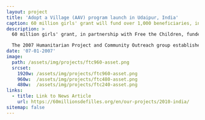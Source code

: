 ```yaml
---
layout: project
title: 'Adopt a Village (AAV) program launch in Udaipur, India'
caption: 60 million girls' grant will fund over 1,000 beneficiaries, including 250 children of whom 50-70% will be girls. Project activities include funding for education and water access, sanitization, and hygiene (WASH). 
description: >
  60 million girls' grant, in partnership with Free the Children, funded the launch of the Adopt a Village (AAV) program in a new community in Udaipur over the first two years of a 5-year implementation plan. Free The Children (FTC) beneficiaries in Udaipur, India, are comprised of such groups, namely Adivasis, Dalits and OBC. In India, approximately 41% of children not attending school are ST, SC and OBC peoples.

  The 2007 Humanitarian Project and Community Outreach group established a cooperative relationship with local government officials in Udaipur, India and established the locations for the permanent outreach centre and program office. 
date: '07-01-2007'
image: 
  path: /assets/img/projects/ftc960-asset.png
  srcset: 
    1920w: /assets/img/projects/ftc960-asset.png
    960w:  /assets/img/projects/ftc480-asset.png
    480w:  /assets/img/projects/ftc240-asset.png
links:
  - title: Link to News Article
    url: https://60millionsdefilles.org/en/our-projects/2010-india/
sitemap: false
---
```


